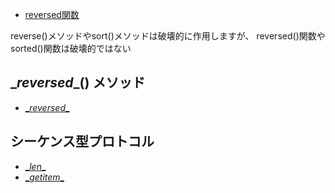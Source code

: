 - [reversed関数](http://docs.python.jp/3.5/library/functions.html#reversed)

reverse()メソッドやsort()メソッドは破壊的に作用しますが、 reversed()関数やsorted()関数は破壊的ではない

## \__reversed__() メソッド

- [\__reversed__](http://docs.python.jp/3.5/reference/datamodel.html#object.__reversed__)

## シーケンス型プロトコル

- [\__len__](http://docs.python.jp/3.5/reference/datamodel.html#object.__len__)
- [\__getitem__](http://docs.python.jp/3.5/reference/datamodel.html#object.__getitem__)
